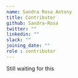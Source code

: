```yaml
---
name: Sandra Rosa Antony
title: Contributor
github: Sandra-Rosa
twitter: ""
linkedin: ""
slack: ""
joining_date: ""
role : contributor
---
```


Still waiting for this
